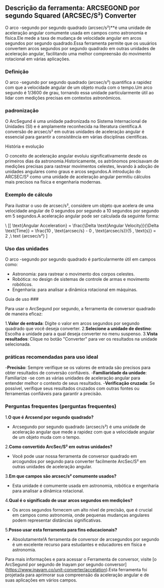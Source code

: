 ## Descrição da ferramenta: ARCSEGOND por segundo Squared (ARCSEC/S²) Converter

O arco -segundo por segundo quadrado (arcsec/s²)**é uma unidade de aceleração angular comumente usada em campos como astronomia e física.Ele mede a taxa de mudança de velocidade angular em arcos segundos por segundo quadrado.Essa ferramenta permite que os usuários convertem arcos segundos por segundo quadrado em outras unidades de aceleração angular, facilitando uma melhor compreensão do movimento rotacional em várias aplicações.

### Definição

O arco -segundo por segundo quadrado (arcsec/s²) quantifica a rapidez com que a velocidade angular de um objeto muda com o tempo.Um arco segundo é 1/3600 de grau, tornando essa unidade particularmente útil ao lidar com medições precisas em contextos astronômicos.

### padronização

O ArcSegund é uma unidade padronizada no Sistema Internacional de Unidades (SI) e é amplamente reconhecida na literatura científica.A conversão de arcsec/s² em outras unidades de aceleração angular é essencial para garantir a consistência em várias disciplinas científicas.

História e evolução

O conceito de aceleração angular evoluiu significativamente desde os primeiros dias da astronomia.Historicamente, os astrônomos precisavam de medições precisas para rastrear movimentos celestes, levando à adoção de unidades angulares como graus e arcos segundos.A introdução do ARCSEC/S² como uma unidade de aceleração angular permitiu cálculos mais precisos na física e engenharia modernas.

### Exemplo de cálculo

Para ilustrar o uso de arcsec/s², considere um objeto que acelera de uma velocidade angular de 0 segundos por segundo a 10 segundos por segundo em 5 segundos.A aceleração angular pode ser calculada da seguinte forma:

\ [[
\text{Angular Acceleration} = \frac{\Delta \text{Angular Velocity}}{\Delta \text{Time}} = \frac{10 \, \text{arcsec/s} - 0 \, \text{arcsec/s}}{5 \, \text{s}} = 2 \,\ text {arcsec/s²}
\]

### Uso das unidades

O arco -segundo por segundo quadrado é particularmente útil em campos como:

- Astronomia: para rastrear o movimento dos corpos celestes.
- Robótica: no design de sistemas de controle de armas e movimento robóticos.
- Engenharia: para analisar a dinâmica rotacional em máquinas.

Guia de uso ###

Para usar o ArcSegund por segundo, a ferramenta de conversor quadrado de maneira eficaz:

1.**Valor de entrada**: Digite o valor em arcos segundos por segundo quadrado que você deseja converter.
2.**Selecione a unidade de destino**: Escolha a unidade para a qual deseja converter no menu suspenso.
3.**Vista resultados**: Clique no botão "Converter" para ver os resultados na unidade selecionada.

### práticas recomendadas para uso ideal

-**Precisão**: Sempre verifique se os valores de entrada são precisos para obter resultados de conversão confiáveis.
-**Familiaridade da unidade**: Familiarize -se com as várias unidades de aceleração angular para entender melhor o contexto de seus resultados.
-**Verificação cruzada**: Se possível, verifique seus resultados cruzados com outras fontes ou ferramentas confiáveis ​​para garantir a precisão.

### Perguntas frequentes (perguntas frequentes)

1.**O que é Arcsend por segundo quadrado?**
- Arcsegundo por segundo quadrado (arcsec/s²) é uma unidade de aceleração angular que mede a rapidez com que a velocidade angular de um objeto muda com o tempo.

2.**Como convertido ArcSec/S² em outras unidades?**
- Você pode usar nossa ferramenta de conversor quadrado em arcogundos por segundo para converter facilmente ArcSec/S² em outras unidades de aceleração angular.

3.**Em que campos são arcsec/s² comumente usados?**
- Esta unidade é comumente usada em astronomia, robótica e engenharia para analisar a dinâmica rotacional.

4.**Qual é o significado de usar arcos segundos em medições?**
- Os arcos segundos fornecem um alto nível de precisão, que é crucial em campos como astronomia, onde pequenas mudanças angulares podem representar distâncias significativas.

5.**Posso usar esta ferramenta para fins educacionais?**
- Absolutamente!A ferramenta de conversor de arcsegundos por segundo é um excelente recurso para estudantes e educadores em física e astronomia.

Para mais informações e para acessar o Ferramenta de conversor, visite [o ArcSegund por segundo de Inayam por segundo conversor] (https://www.inayam.co/unit-converter/accelation).Esta ferramenta foi projetada para aprimorar sua compreensão da aceleração angular e de suas aplicações em vários campos.